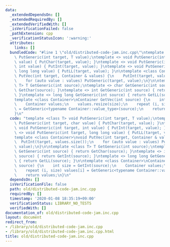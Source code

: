 ```yaml
---
data:
  _extendedDependsOn: []
  _extendedRequiredBy: []
  _extendedVerifiedWith: []
  _isVerificationFailed: false
  _pathExtension: cpp
  _verificationStatusIcon: ':warning:'
  attributes:
    links: []
  bundledCode: "#line 1 \"old/distributed-code-jam.inc.cpp\"\ntemplate <class T> void\
    \ PutGeneric(int target, T value);\ntemplate <> void PutGeneric(int target, char\
    \ value) { PutChar(target, value); }\ntemplate <> void PutGeneric(int target,\
    \ int value) { PutInt(target, value); }\ntemplate <> void PutGeneric(int target,\
    \ long long value) { PutLL(target, value); }\n\ntemplate <class Container>\nvoid\
    \ PutVec(int target, Container & values) {\n    PutInt(target, values.size());\n\
    \    for (auto value : values) PutGeneric(target, value);\n}\n\ntemplate <class\
    \ T> T GetGeneric(int source);\ntemplate <> char GetGeneric(int source) { return\
    \ GetChar(source); }\ntemplate <> int GetGeneric(int source) { return GetInt(source);\
    \ }\ntemplate <> long long GetGeneric(int source) { return GetLL(source); }\n\n\
    template <class Container>\nContainer GetVec(int source) {\n    int size = GetInt(source);\n\
    \    Container values;\n    values.resize(size);\n    repeat (i, size) values[i]\
    \ = GetGeneric<typename Container::value_type>(source);\n    return values;\n\
    }\n"
  code: "template <class T> void PutGeneric(int target, T value);\ntemplate <> void\
    \ PutGeneric(int target, char value) { PutChar(target, value); }\ntemplate <>\
    \ void PutGeneric(int target, int value) { PutInt(target, value); }\ntemplate\
    \ <> void PutGeneric(int target, long long value) { PutLL(target, value); }\n\n\
    template <class Container>\nvoid PutVec(int target, Container & values) {\n  \
    \  PutInt(target, values.size());\n    for (auto value : values) PutGeneric(target,\
    \ value);\n}\n\ntemplate <class T> T GetGeneric(int source);\ntemplate <> char\
    \ GetGeneric(int source) { return GetChar(source); }\ntemplate <> int GetGeneric(int\
    \ source) { return GetInt(source); }\ntemplate <> long long GetGeneric(int source)\
    \ { return GetLL(source); }\n\ntemplate <class Container>\nContainer GetVec(int\
    \ source) {\n    int size = GetInt(source);\n    Container values;\n    values.resize(size);\n\
    \    repeat (i, size) values[i] = GetGeneric<typename Container::value_type>(source);\n\
    \    return values;\n}\n"
  dependsOn: []
  isVerificationFile: false
  path: old/distributed-code-jam.inc.cpp
  requiredBy: []
  timestamp: '2020-01-08 18:35:19+09:00'
  verificationStatus: LIBRARY_NO_TESTS
  verifiedWith: []
documentation_of: old/distributed-code-jam.inc.cpp
layout: document
redirect_from:
- /library/old/distributed-code-jam.inc.cpp
- /library/old/distributed-code-jam.inc.cpp.html
title: old/distributed-code-jam.inc.cpp
---
```

